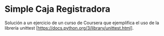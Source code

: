 # Simple Caja Registradora

Solución a un ejercicio de un curso de Coursera que ejemplifica el uso de la librería unittest [https://docs.python.org/3/library/unittest.html].
